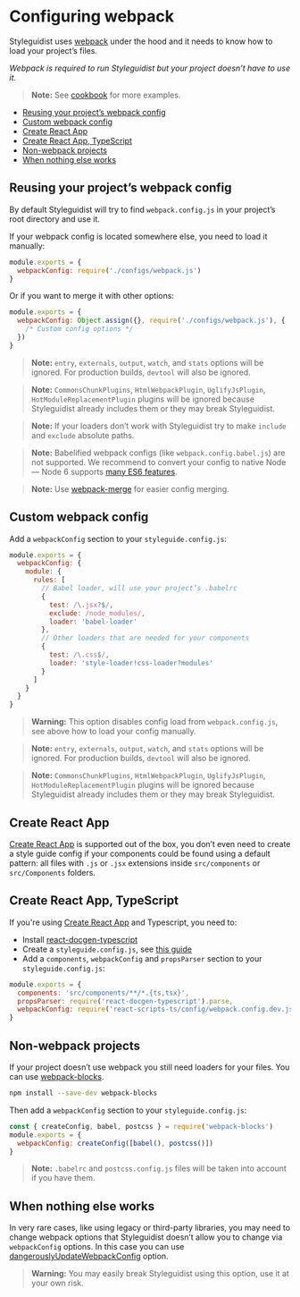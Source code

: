 # Configuring webpack

Styleguidist uses [webpack](https://webpack.js.org/) under the hood and it needs to know how to load your project’s files.

_Webpack is required to run Styleguidist but your project doesn’t have to use it._

> **Note:** See [cookbook](Cookbook.md) for more examples.

<!-- To update run: npx markdown-toc --maxdepth 2 -i docs/Webpack.md -->

<!-- toc -->

* [Reusing your project’s webpack config](#reusing-your-projects-webpack-config)
* [Custom webpack config](#custom-webpack-config)
* [Create React App](#create-react-app)
* [Create React App, TypeScript](#create-react-app-typescript)
* [Non-webpack projects](#non-webpack-projects)
* [When nothing else works](#when-nothing-else-works)

<!-- tocstop -->

## Reusing your project’s webpack config

By default Styleguidist will try to find `webpack.config.js` in your project’s root directory and use it.

If your webpack config is located somewhere else, you need to load it manually:

```javascript
module.exports = {
  webpackConfig: require('./configs/webpack.js')
}
```

Or if you want to merge it with other options:

```javascript
module.exports = {
  webpackConfig: Object.assign({}, require('./configs/webpack.js'), {
    /* Custom config options */
  })
}
```

> **Note:** `entry`, `externals`, `output`, `watch`, and `stats` options will be ignored. For production builds, `devtool` will also be ignored.

> **Note:** `CommonsChunkPlugins`, `HtmlWebpackPlugin`, `UglifyJsPlugin`, `HotModuleReplacementPlugin` plugins will be ignored because Styleguidist already includes them or they may break Styleguidist.

> **Note:** If your loaders don’t work with Styleguidist try to make `include` and `exclude` absolute paths.

> **Note:** Babelified webpack configs (like `webpack.config.babel.js`) are not supported. We recommend to convert your config to native Node — Node 6 supports [many ES6 features](http://node.green/).

> **Note:** Use [webpack-merge](https://github.com/survivejs/webpack-merge) for easier config merging.

## Custom webpack config

Add a `webpackConfig` section to your `styleguide.config.js`:

```javascript
module.exports = {
  webpackConfig: {
    module: {
      rules: [
        // Babel loader, will use your project’s .babelrc
        {
          test: /\.jsx?$/,
          exclude: /node_modules/,
          loader: 'babel-loader'
        },
        // Other loaders that are needed for your components
        {
          test: /\.css$/,
          loader: 'style-loader!css-loader?modules'
        }
      ]
    }
  }
}
```

> **Warning:** This option disables config load from `webpack.config.js`, see above how to load your config manually.

> **Note:** `entry`, `externals`, `output`, `watch`, and `stats` options will be ignored. For production builds, `devtool` will also be ignored.

> **Note:** `CommonsChunkPlugins`, `HtmlWebpackPlugin`, `UglifyJsPlugin`, `HotModuleReplacementPlugin` plugins will be ignored because Styleguidist already includes them or they may break Styleguidist.

## Create React App

[Create React App](https://github.com/facebookincubator/create-react-app) is supported out of the box, you don’t even need to create a style guide config if your components could be found using a default pattern: all files with `.js` or `.jsx` extensions inside `src/components` or `src/Components` folders.

## Create React App, TypeScript

If you're using [Create React App](https://github.com/facebookincubator/create-react-app) and Typescript, you need to:

* Install [react-docgen-typescript](https://github.com/styleguidist/react-docgen-typescript)
* Create a `styleguide.config.js`, see [this guide](Configuration.md)
* Add a `components`, `webpackConfig` and `propsParser` section to your `styleguide.config.js`:

```javascript
module.exports = {
  components: 'src/components/**/*.{ts,tsx}',
  propsParser: require('react-docgen-typescript').parse,
  webpackConfig: require('react-scripts-ts/config/webpack.config.dev.js')
}
```

## Non-webpack projects

If your project doesn’t use webpack you still need loaders for your files. You can use [webpack-blocks](https://github.com/andywer/webpack-blocks).

```bash
npm install --save-dev webpack-blocks
```

Then add a `webpackConfig` section to your `styleguide.config.js`:

```javascript
const { createConfig, babel, postcss } = require('webpack-blocks')
module.exports = {
  webpackConfig: createConfig([babel(), postcss()])
}
```

> **Note:** `.babelrc` and `postcss.config.js` files will be taken into account if you have them.

## When nothing else works

In very rare cases, like using legacy or third-party libraries, you may need to change webpack options that Styleguidist doesn’t allow you to change via `webpackConfig` options. In this case you can use [dangerouslyUpdateWebpackConfig](Configuration.md#dangerouslyupdatewebpackconfig) option.

> **Warning:** You may easily break Styleguidist using this option, use it at your own risk.
